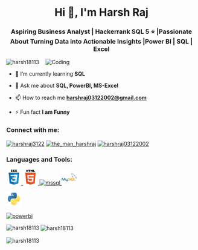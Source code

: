 <h1 align="center">Hi 👋, I'm Harsh Raj</h1>
<h3 align="center">Aspiring Business Analyst | Hackerrank SQL 5 ⭐ |Passionate About Turning Data into Actionable Insights |Power BI | SQL | Excel</h3>
<img align ="right" alt="Coding" width="400" src="https://media1.giphy.com/media/v1.Y2lkPTc5MGI3NjExcjFoYzZnajV6enV3ZmhpNncxbWFpaTdhcWVwM2ZuY3EybnFlNThtcyZlcD12MV9pbnRlcm5hbF9naWZfYnlfaWQmY3Q9Zw/3oKIPEqDGUULpEU0aQ/giphy.gif">

<p align="left"> <img src="https://komarev.com/ghpvc/?username=harsh18113&label=Profile%20views&color=0e75b6&style=flat" alt="harsh18113" /> </p>

- 🌱 I’m currently learning **SQL**

- 💬 Ask me about **SQL, PowerBI, MS-Excel**

- 📫 How to reach me **harshraj03122002@gmail.com**

- ⚡ Fun fact **I am Funny**

<h3 align="left">Connect with me:</h3>
<p align="left">
<a href="https://linkedin.com/in/harshraj3122" target="blank"><img align="center" src="https://raw.githubusercontent.com/rahuldkjain/github-profile-readme-generator/master/src/images/icons/Social/linked-in-alt.svg" alt="harshraj3122" height="30" width="40" /></a>
<a href="https://instagram.com/the_man_harshraj" target="blank"><img align="center" src="https://raw.githubusercontent.com/rahuldkjain/github-profile-readme-generator/master/src/images/icons/Social/instagram.svg" alt="the_man_harshraj" height="30" width="40" /></a>
<a href="https://www.hackerrank.com/harshraj03122002" target="blank"><img align="center" src="https://raw.githubusercontent.com/rahuldkjain/github-profile-readme-generator/master/src/images/icons/Social/hackerrank.svg" alt="harshraj03122002" height="30" width="40" /></a>
</p>

<h3 align="left">Languages and Tools:</h3>
<p align="left"> <a href="https://www.w3schools.com/css/" target="_blank" rel="noreferrer"> <img src="https://raw.githubusercontent.com/devicons/devicon/master/icons/css3/css3-original-wordmark.svg" alt="css3" width="40" height="40"/> </a> <a href="https://www.w3.org/html/" target="_blank" rel="noreferrer"> <img src="https://raw.githubusercontent.com/devicons/devicon/master/icons/html5/html5-original-wordmark.svg" alt="html5" width="40" height="40"/> </a> <a href="https://www.microsoft.com/en-us/sql-server" target="_blank" rel="noreferrer"> <img src="https://www.svgrepo.com/show/303229/microsoft-sql-server-logo.svg" alt="mssql" width="40" height="40"/> </a> <a href="https://www.mysql.com/" target="_blank" rel="noreferrer"> <img src="https://raw.githubusercontent.com/devicons/devicon/master/icons/mysql/mysql-original-wordmark.svg" alt="mysql" width="40" height="40"/> </a> </p>
<a href="https://www.python.org" target="_blank" rel="noreferrer"> <img src="https://raw.githubusercontent.com/devicons/devicon/master/icons/python/python-original.svg" alt="python" width="40" height="40"/> </a> </p>
<a href="https://www.powerbi.org" target="_blank" rel="noreferrer"> <img src="https://camo.githubusercontent.com/be69a6a2a5f9aecb4423911fcff3f42b9aefb87ccb2d7b4edcc333849cadc296/68747470733a2f2f696d672e736869656c64732e696f2f62616467652f706f7765725f62692d4632433831313f7374796c653d706c6173746963266c6f676f3d706f7765726269266c6f676f436f6c6f723d626c61636b" alt="powerbi" width="40" height="40"/> </a> </p>


<p><img align="left" src="https://github-readme-stats.vercel.app/api/top-langs?username=harsh18113&show_icons=true&locale=en&layout=compact" alt="harsh18113" /></p>

<p>&nbsp;<img align="center" src="https://github-readme-stats.vercel.app/api?username=harsh18113&show_icons=true&locale=en" alt="harsh18113" /></p>

<p><img align="center" src="https://github-readme-streak-stats.herokuapp.com/?user=harsh18113&" alt="harsh18113" /></p>
